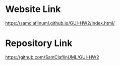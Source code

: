 # Website Link
https://samclaflinuml.github.io/GUI-HW2/index.html/

# Repository Link
https://github.com/SamClaflinUML/GUI-HW2
